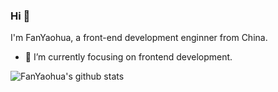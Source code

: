 ### Hi 👋

I'm FanYaohua, a front-end development enginner from China.

- 🔭 I’m currently focusing on frontend development.

![FanYaohua's github stats](https://github-readme-stats.vercel.app/api?username=fanpaa&show_icons=true)
